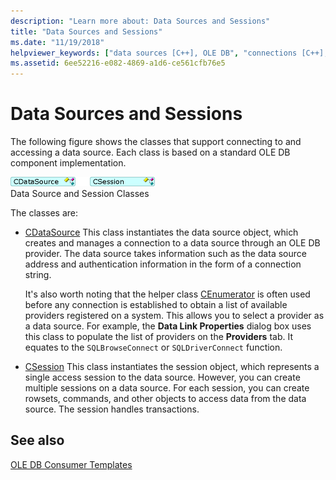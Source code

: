 ```yaml
---
description: "Learn more about: Data Sources and Sessions"
title: "Data Sources and Sessions"
ms.date: "11/19/2018"
helpviewer_keywords: ["data sources [C++], OLE DB", "connections [C++], data source", "OLE DB consumer templates [C++], data sources"]
ms.assetid: 6ee52216-e082-4869-a1d6-ce561cfb76e5
---
```

# Data Sources and Sessions

The following figure shows the classes that support connecting to and accessing a data source. Each class is based on a standard OLE DB component implementation.

![Diagram of data source and session classes.](../../data/oledb/media/vcdatasourcesessionclasses.gif "Data source and session classes") <br/>
Data Source and Session Classes

The classes are:

- [CDataSource](../../data/oledb/cdatasource-class.md) This class instantiates the data source object, which creates and manages a connection to a data source through an OLE DB provider. The data source takes information such as the data source address and authentication information in the form of a connection string.

   It's also worth noting that the helper class [CEnumerator](../../data/oledb/cenumerator-class.md) is often used before any connection is established to obtain a list of available providers registered on a system. This allows you to select a provider as a data source. For example, the **Data Link Properties** dialog box uses this class to populate the list of providers on the **Providers** tab. It equates to the `SQLBrowseConnect` or `SQLDriverConnect` function.

- [CSession](../../data/oledb/csession-class.md) This class instantiates the session object, which represents a single access session to the data source. However, you can create multiple sessions on a data source. For each session, you can create rowsets, commands, and other objects to access data from the data source. The session handles transactions.

## See also

[OLE DB Consumer Templates](../../data/oledb/ole-db-consumer-templates-cpp.md)
